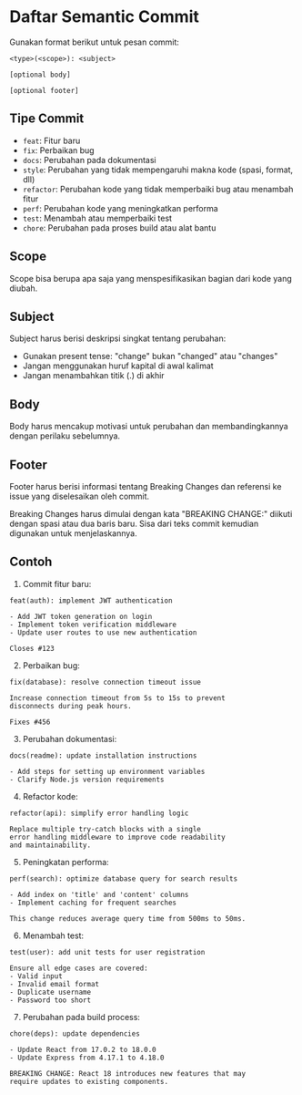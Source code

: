 # Daftar Semantic Commit

Gunakan format berikut untuk pesan commit:

```
<type>(<scope>): <subject>

[optional body]

[optional footer]
```

## Tipe Commit

- `feat`: Fitur baru
- `fix`: Perbaikan bug
- `docs`: Perubahan pada dokumentasi
- `style`: Perubahan yang tidak mempengaruhi makna kode (spasi, format, dll)
- `refactor`: Perubahan kode yang tidak memperbaiki bug atau menambah fitur
- `perf`: Perubahan kode yang meningkatkan performa
- `test`: Menambah atau memperbaiki test
- `chore`: Perubahan pada proses build atau alat bantu

## Scope

Scope bisa berupa apa saja yang menspesifikasikan bagian dari kode yang diubah.

## Subject

Subject harus berisi deskripsi singkat tentang perubahan:

- Gunakan present tense: "change" bukan "changed" atau "changes"
- Jangan menggunakan huruf kapital di awal kalimat
- Jangan menambahkan titik (.) di akhir

## Body

Body harus mencakup motivasi untuk perubahan dan membandingkannya dengan perilaku sebelumnya.

## Footer

Footer harus berisi informasi tentang Breaking Changes dan referensi ke issue yang diselesaikan oleh commit.

Breaking Changes harus dimulai dengan kata "BREAKING CHANGE:" diikuti dengan spasi atau dua baris baru. Sisa dari teks commit kemudian digunakan untuk menjelaskannya.

## Contoh

1. Commit fitur baru:

```
feat(auth): implement JWT authentication

- Add JWT token generation on login
- Implement token verification middleware
- Update user routes to use new authentication

Closes #123
```

2. Perbaikan bug:

```
fix(database): resolve connection timeout issue

Increase connection timeout from 5s to 15s to prevent
disconnects during peak hours.

Fixes #456
```

3. Perubahan dokumentasi:

```
docs(readme): update installation instructions

- Add steps for setting up environment variables
- Clarify Node.js version requirements
```

4. Refactor kode:

```
refactor(api): simplify error handling logic

Replace multiple try-catch blocks with a single
error handling middleware to improve code readability
and maintainability.
```

5. Peningkatan performa:

```
perf(search): optimize database query for search results

- Add index on 'title' and 'content' columns
- Implement caching for frequent searches

This change reduces average query time from 500ms to 50ms.
```

6. Menambah test:

```
test(user): add unit tests for user registration

Ensure all edge cases are covered:
- Valid input
- Invalid email format
- Duplicate username
- Password too short
```

7. Perubahan pada build process:

```
chore(deps): update dependencies

- Update React from 17.0.2 to 18.0.0
- Update Express from 4.17.1 to 4.18.0

BREAKING CHANGE: React 18 introduces new features that may
require updates to existing components.
```

